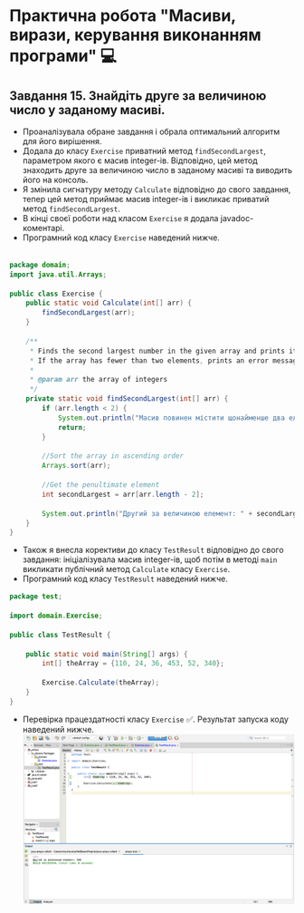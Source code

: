 # Практична робота "Масиви, вирази, керування виконанням програми" 💻
## Завдання 15. Знайдіть друге за величиною число у заданому масиві.

* Проаналізувала обране завдання і обрала оптимальний алгоритм для його вирішення.
* Додала до класу  `Exercise` приватний метод `findSecondLargest`, параметром якого є масив integer-ів. Відповідно, цей метод знаходить друге за величиною число в заданому масиві та виводить його на консоль.
* Я змінила сигнатуру методу `Calculate` відповідно до свого завдання, тепер цей метод приймає масив integer-ів і викликає приватий метод `findSecondLargest`.
* В кінці своєї роботи над класом `Exercise` я додала javadoc-коментарі.
* Програмний код класу `Exercise` наведений нижче.

```java

package domain;
import java.util.Arrays;

public class Exercise {
    public static void Calculate(int[] arr) {
        findSecondLargest(arr);
    }
    
    /**
     * Finds the second largest number in the given array and prints it to the console.
     * If the array has fewer than two elements, prints an error message to the console and returns.
     *
     * @param arr the array of integers
     */
    private static void findSecondLargest(int[] arr) {
        if (arr.length < 2) {
            System.out.println("Масив повинен містити щонайменше два елементи");
            return;
        }
        
        //Sort the array in ascending order
        Arrays.sort(arr);
        
        //Get the penultimate element
        int secondLargest = arr[arr.length - 2];
        
        System.out.println("Другий за величиною елемент: " + secondLargest);
    }
}
```

* Також я внесла корективи до класу `TestResult` відповідно до свого завдання: ініціалізувала масив integer-ів, щоб потім в методі `main` викликати публічний метод `Calculate` класу `Exercise`.
* Програмний код класу `TestResult` наведений нижче.
```java
package test;

import domain.Exercise;

public class TestResult {

    public static void main(String[] args) {
        int[] theArray = {110, 24, 36, 453, 52, 340};
        
        Exercise.Calculate(theArray);
    }
}
```

* Перевірка працездатності класу `Exercise` ✅. Результат запуска коду наведений нижче.
![alt-текст](https://github.com/ppc-ntu-khpi/java-arrays-vellerii/blob/master/result.png "result.png")
